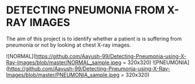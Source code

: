# DETECTING PNEUMONIA FROM X-RAY IMAGES

The aim of this project is to identify whether a patient is is suffering from pneumonia or not by looking at chest X-ray images.

![NORMAL](https://github.com/Aayush-99/Detecting-Pneumonia-using-X-Ray-Images/blob/master/NORMAL_sample.jpeg = 320x320)
![PNEUMONIA](https://github.com/Aayush-99/Detecting-Pneumonia-using-X-Ray-Images/blob/master/PNEUMONIA_sample.jpeg = 320x320)